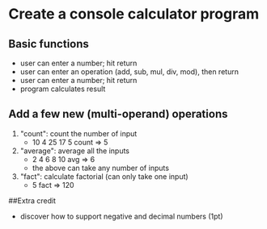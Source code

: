# Create a console calculator program

## Basic functions 
* user can enter a number; hit return
* user can enter an operation (add, sub, mul, div, mod), then return
* user can enter a number; hit return
* program calculates result

## Add a few new (multi-operand) operations
1. "count": count the number of input
    * 10 4 25 17 5 count => 5
2. "average": average all the inputs
    * 2 4 6 8 10 avg => 6
    * the above can take any number of inputs
3. "fact": calculate factorial (can only take one input)
    * 5 fact => 120

##Extra credit
* discover how to support negative and decimal numbers (1pt)

